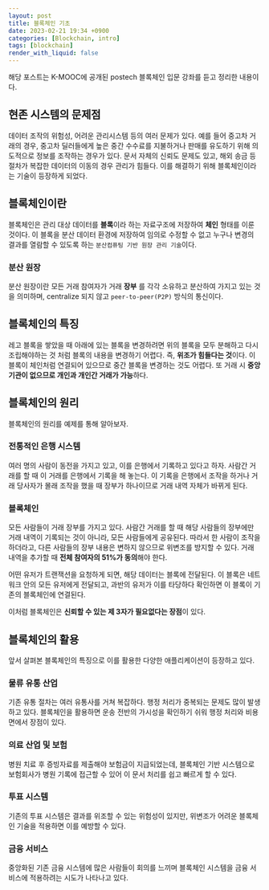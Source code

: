 ```yaml
---
layout: post
title: 블록체인 기초
date: 2023-02-21 19:34 +0900
categories: [Blockchain, intro]
tags: [blockchain]
render_with_liquid: false
---
```


해당 포스트는 K-MOOC에 공개된 postech 블록체인 입문 강좌를 듣고 정리한 내용이다.

## 현존 시스템의 문제점

데이터 조작의 위험성, 어려운 관리시스템 등의 여러 문제가 있다. 예를 들어 중고차 거래의 경우, 중고차 딜러들에게 높은 중간 수수료를 지불하거나 판매를 유도하기 위해 의도적으로 정보를 조작하는 경우가 있다. 문서 자체의 신뢰도 문제도 있고, 해외 송금 등 절차가 복잡한 데이터의 이동의 경우 관리가 힘들다. 이를 해결하기 위해 블록체인이라는 기술이 등장하게 되었다.

## 블록체인이란

블록체인은 관리 대상 데이터를 **블록**이라 하는 자료구조에 저장하여 **체인** 형태를 이룬 것이다. 이 블록을 분산 데이터 환경에 저장하여 임의로 수정할 수 없고 누구나 변경의 결과를 열람할 수 있도록 하는 `분산컴퓨팅 기반 원장 관리 기술`이다.

### 분산 원장

분산 원장이란 모든 거래 참여자가 거래 **장부** 를 각각 소유하고 분산하여 가지고 있는 것을 의미하며, centralize 되지 않고 `peer-to-peer(P2P)` 방식의 통신이다.

## 블록체인의 특징

레고 블록을 쌓았을 때 아래에 있는 블록을 변경하려면 위의 블록을 모두 분해하고 다시 조립해야하는 것 처럼 블록의 내용을 변경하기 어렵다. 즉, **위조가 힘들다는 것**이다. 이 블록이 체인처럼 연결되어 있으므로 중간 블록을 변경하는 것도 어렵다. 또 거래 시 **중앙기관이 없으므로 개인과 개인간 거래가 가능**하다.

## 블록체인의 원리

블록체인의 원리를 예제를 통해 알아보자.

### 전통적인 은행 시스템

여러 명의 사람이 동전을 가지고 있고, 이를 은행에서 기록하고 있다고 하자. 사람간 거래를 할 때 이 거래를 은행에서 기록을 해 놓는다. 이 기록을 은행에서 조작을 하거나 거래 당사자가 몰래 조작을 했을 때 장부가 하나이므로 거래 내역 자체가 바뀌게 된다.

### 블록체인

모든 사람들이 거래 장부를 가지고 있다. 사람간 거래를 할 때 해당 사람들의 장부에만 거래 내역이 기록되는 것이 아니라, 모든 사람들에게 공유된다. 따라서 한 사람이 조작을 하더라고, 다른 사람들의 장부 내용은 변하지 않으므로 위변조를 방지할 수 있다. 거래 내역을 추가할 때 **전체 참여자의 51%가 동의**해야 한다.

어떤 유저가 트랜잭션을 요청하게 되면, 해당 데이터는 블록에 전달된다. 이 블록은 네트워크 안의 모든 유저에게 전달되고, 과반의 유저가 이를 타당하다 확인하면 이 블록이 기존의 블록체인에 연결된다.

이처럼 블록체인은 **신뢰할 수 있는 제 3자가 필요없다는 장점**이 있다.

## 블록체인의 활용

앞서 살펴본 블록체인의 특징으로 이를 활용한 다양한 애플리케이션이 등장하고 있다.

### 물류 유통 산업

기존 유통 절차는 여러 유통사를 거쳐 복잡하다. 행정 처리가 중복되는 문제도 많이 발생하고 있다. 블록체인을 활용하면 운송 전반의 가시성을 확인하기 쉬워 행정 처리와 비용면에서 장점이 있다.

### 의료 산업 및 보험

병원 치료 후 증빙자료를 제출해야 보험금이 지급되었는데, 블록체인 기반 시스템으로 보험회사가 병원 기록에 접근할 수 있어 이 문서 처리를 쉽고 빠르게 할 수 있다.

### 투표 시스템

기존의 투표 시스템은 결과를 위조할 수 있는 위험성이 있지만, 위변조가 어려운 블록체인 기술을 적용하면 이를 예방할 수 있다.

### 금융 서비스

중앙화된 기존 금융 시스템에 많은 사람들이 회의를 느끼며 블록체인 시스템을 금융 서비스에 적용하려는 시도가 나타나고 있다.
